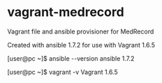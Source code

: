 vagrant-medrecord
=================

Vagrant file and ansible provisioner for MedRecord

Created with ansible 1.7.2 for use with Vagrant 1.6.5

[user@pc ~]$ ansible --version
ansible 1.7.2

[user@pc ~]$ vagrant -v
Vagrant 1.6.5
